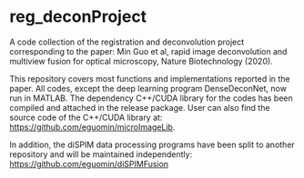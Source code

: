 # reg_deconProject
A code collection of the registration and deconvolution project corresponding to the paper: Min Guo et al, rapid image deconvolution and multiview fusion for optical microscopy, Nature Biotechnology (2020).

This repository covers most functions and implementations reported in the paper. All codes, except the deep learning program DenseDeconNet, now run in MATLAB. The dependency C++/CUDA library for the codes has been compiled and attached in the release package. User can also find the source code of the C++/CUDA library at: https://github.com/eguomin/microImageLib.

In addition, the diSPIM data processing programs have been split to another repository and will be maintained independently: https://github.com/eguomin/diSPIMFusion
